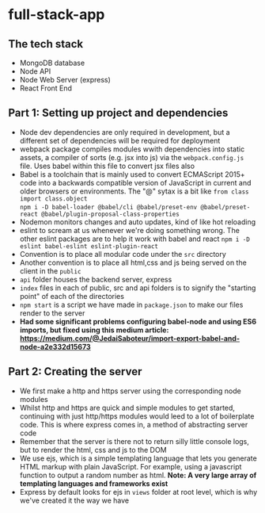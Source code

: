 # full-stack-app 

## The tech stack
* MongoDB database
* Node API 
* Node Web Server (express) 
* React Front End

## Part 1: Setting up project and dependencies
* Node dev dependencies are only required in development, but a different set of dependencies will be required for deployment
* webpack package compiles modules wwith dependencies into static assets, a compiler of sorts (e.g. jsx into js) via the ```webpack.config.js``` file. Uses babel within this file to convert jsx files also
* Babel is a toolchain that is mainly used to convert ECMAScript 2015+ code into a backwards compatible version of JavaScript in current and older browsers or environments. The "@" sytax is a bit like ```from class import class.object```  
```npm i -D babel-loader @babel/cli @babel/preset-env @babel/preset-react @babel/plugin-proposal-class-properties```  
*  Nodemon monitors changes and auto updates, kind of like hot reloading
* eslint to scream at us whenever we're doing something wrong. The other eslint packages are to help it work with babel and react  ```npm i -D eslint babel-eslint eslint-plugin-react```
* Convention is to place all modular code under the ```src``` directory
* Another convention is to place all html,css and js being served on the client in the ```public```
* ```api``` folder houses the backend server, express
* ```index``` files in each of public, src and api folders is to signify the "starting point" of each of the directories
* ```npm start``` is a script we have made in ```package.json``` to make our files render to the server
* __Had some significant problems configuring babel-node and using ES6 imports, but fixed using this medium article:  https://medium.com/@JedaiSaboteur/import-export-babel-and-node-a2e332d15673__ 

## Part 2: Creating the server
* We first make a http and https server using the corresponding node modules
* Whilst http and https are quick and simple modules to get started, continuing with just http/https modules would leed to a lot of boilerplate code. This is where express comes in, a method of abstracting server code
* Remember that the server is there not to return silly little console logs, but to render the html, css and js to the DOM
* We use ejs, which is a simple templating language that lets you generate HTML markup with plain JavaScript. For example, using a javascript function to output a random number as html. __Note: A very large array of templating languages and frameworks exist__
* Express by default looks for ejs in ```views``` folder at root level, which is why we've created it the way we have
